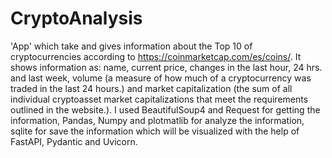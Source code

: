 # CryptoAnalysis

'App' which take and gives information about the Top 10 of cryptocurrencies according to https://coinmarketcap.com/es/coins/. It shows information as: name, current price, changes in the last hour, 24 hrs. and last week, volume (a measure of how much of a cryptocurrency was traded in the last 24 hours.) and market capitalization (the sum of all individual cryptoasset market capitalizations that meet the requirements outlined in the website.). I used BeautifulSoup4 and Request for getting the information, Pandas, Numpy and plotmatlib for analyze the information, sqlite for save the information which will be visualized with the help of FastAPI, Pydantic and Uvicorn.
